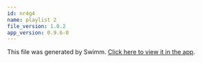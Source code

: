 ```yaml
---
id: nr4g4
name: playlist 2
file_version: 1.0.2
app_version: 0.9.6-0
---
```


This file was generated by Swimm. [Click here to view it in the app](http://localhost:5000/repos/Z2l0aHViJTNBJTNBbW9kLXByb2dyZXNzaW9uLXN5c3RlbSUzQSUzQW1hb3pTd2ltbQ==/playlists/nr4g4).
